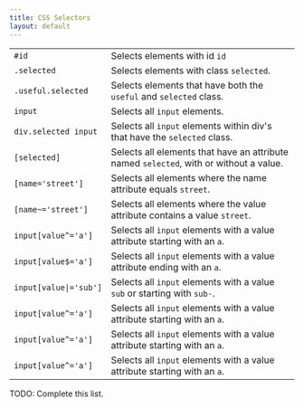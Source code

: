 ```yaml
---
title: CSS Selectors
layout: default
---
```


<table cell-spacing="16px">
<tr><td><code>#id</code></td><td>Selects elements with id <code>id</code></td></tr>
<tr><td><code>.selected</code></td><td>Selects elements with class <code>selected</code>.</td></tr>
<tr><td><code>.useful.selected</code></td><td>Selects elements that have both the <code>useful</code> and <code>selected</code> class.</td></tr>
<tr><td><code>input</code></td><td>Selects all <code>input</code> elements.</td></tr>
<tr><td><code>div.selected input</code></td><td>Selects all <code>input</code> elements within div's that have the <code>selected</code> class.</td></tr>
<tr><td><code>[selected]</code></td><td>Selects all elements that have an attribute named <code>selected</code>, with or without a value.</td></tr>
<tr><td><code>[name='street']</code></td><td>Selects all elements where the name attribute equals <code>street</code>.</td></tr>
<tr><td><code>[name~='street']</code></td><td>Selects all elements where the value attribute contains a value <code>street</code>.</td></tr>
<tr><td><code>input[value^='a']</code></td><td>Selects all <code>input</code> elements with a value attribute starting with an <code>a</code>.</td></tr>
<tr><td><code>input[value$='a']</code></td><td>Selects all <code>input</code> elements with a value attribute ending with an <code>a</code>.</td></tr>
<tr><td><code>input[value|='sub']</code></td><td>Selects all <code>input</code> elements with a value <code>sub</code> or starting with <code>sub-</code>.</td></tr>
<tr><td><code>input[value^='a']</code></td><td>Selects all <code>input</code> elements with a value attribute starting with an <code>a</code>.</td></tr>
<tr><td><code>input[value^='a']</code></td><td>Selects all <code>input</code> elements with a value attribute starting with an <code>a</code>.</td></tr>
<tr><td><code>input[value^='a']</code></td><td>Selects all <code>input</code> elements with a value attribute starting with an <code>a</code>.</td></tr>
</table>

TODO: Complete this list.